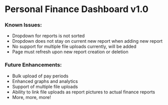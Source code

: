 # Personal Finance Dashboard v1.0
### Known Issues:
- Dropdown for reports is not sorted
- Dropdown does not stay on current new report when adding new report
- No support for multiple file uploads currently, will be added
- Page must refresh upon new report creation or deletion

### Future Enhancements:
- Bulk upload of pay periods
- Enhanced graphs and analytics
- Support of multiple file uploads
- Ability to link file uploads as report pictures to actual finance reports
- More, more, more!

